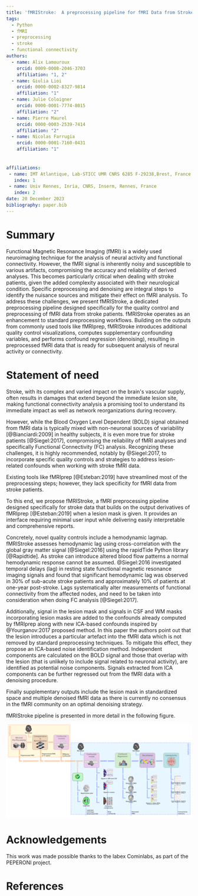 ```yaml
---
title: 'fMRIStroke:  A preprocessing pipeline for fMRI Data from Stroke patients'
tags:
  - Python
  - fMRI
  - preprocessing
  - stroke
  - functional connectivity
authors:
  - name: Alix Lamouroux
    orcid: 0009-0008-2046-3703
    affiliation: "1, 2" 
  - name: Giulia Lioi
    orcid: 0000-0002-8327-9814
    affiliation: "1" 
  - name: Julie Coloigner
    orcid: 0000-0001-7774-8015
    affiliation: "2" 
  - name: Pierre Maurel
    orcid: 0000-0003-2539-7414
    affiliation: "2"
  - name: Nicolas Farrugia
    orcid: 0000-0001-7160-0431
    affiliation: "1"
   

affiliations:
 - name: IMT Atlantique, Lab-STICC UMR CNRS 6285 F-29238,Brest, France
   index: 1
 - name: Univ Rennes, Inria, CNRS, Inserm, Rennes, France
   index: 2
date: 20 December 2023
bibliography: paper.bib
---
```


# Summary
Functional Magnetic Resonance Imaging (fMRI) is a widely used neuroimaging technique for the analysis of neural activity and functional connectivity. However, the fMRI signal is inherently noisy and susceptible to various artifacts, compromising the accuracy and reliability of derived analyses. This becomes particularly critical when dealing with stroke patients, given the added complexity associated with their neurological condition. Specific preprocessing and denoising are integral steps to identify the nuisance sources and mitigate their effect on fMRI analysis. 
To address these challenges, we present fMRIStroke, a dedicated preprocessing pipeline designed specifically for the quality control and preprocessing of fMRI data from stroke patients. fMRIStroke operates as an enhancement to standard preprocessing workflows. Building on the outputs from commonly used tools like fMRIprep, fMRIStroke introduces additional quality control visualizations, computes supplementary confounding variables, and performs confound regression (denoising), resulting in preprocessed fMRI data that is ready for subsequent analysis of neural activity or connectivity.


# Statement of need
Stroke, with its complex and varied impact on the brain's vascular supply, often results in damages that extend beyond the immediate lesion site, making functional connectivity analysis a promising tool to understand its immediate impact as well as network reorganizations during recovery. 

However, while the Blood Oxygen Level Dependent (BOLD) signal obtained from fMRI data is typically mixed with non-neuronal sources of variability [@Bianciardi:2009] in healthy subjects, it is even more true for stroke patients [@Siegel:2017], compromising the reliability of fMRI analyses and specifically Functional Connectivity (FC) analysis. 
Recognizing these challenges, it is highly recommended, notably by @Siegel:2017, to incorporate specific quality controls and strategies to address lesion-related confounds when working with stroke fMRI data. 

Existing tools like fMRIprep [@Esteban:2019] have streamlined most of the preprocessing steps; however, they lack specificity for fMRI data from stroke patients. 

To this end, we propose fMRIStroke, a fMRI preprocessing pipeline designed specifically for stroke data that builds on the output derivatives of fMRIprep [@Esteban:2019] when a lesion mask is given. It provides an interface requiring minimal user input while delivering easily interpretable and comprehensive reports. 


Concretely, novel quality controls include a hemodynamic lagmap. fMRIStroke assesses hemodynamic lag using cross-correlation with the global gray matter signal [@Siegel:2016] using the rapidTide Python library [@Rapidtide]. As stroke can introduce altered blood flow patterns a normal hemodynamic response cannot be assumed. @Siegel:2016 investigated temporal delays (lag) in resting state functional magnetic resonance imaging signals and found that significant hemodynamic lag was observed in 30% of sub-acute stroke patients and approximately 10% of patients at one-year post-stroke. 
Lags systematically alter measurements of functional connectivity from the affected nodes, and need to be taken into consideration when doing FC analysis [@Siegel:2017].

Additionally, signal in the lesion mask and signals in CSF and WM masks incorporating lesion masks are added to the confounds already computed by fMRIprep along with new ICA-based confounds inspired by @Yourganov:2017 proposed method. In this paper the authors point out that the lesion introduces a particular artefact into the fMRI data which is not removed by standard preprocessing techniques. To mitigate this effect, they propose an ICA-based noise identification method. Independent components are calculated on the BOLD signal and those that overlap with the lesion (that is unlikely to include signal related to neuronal activity), are identified as potential noise components. Signals extracted from ICA components can be further regressed out from the fMRI data with a denoising procedure.


Finally supplementary outputs include the lesion mask in standardized space and multiple denoised fMRI data as there is currently no consensus in the fMRI community on an optimal denoising strategy.

fMRIStroke pipeline is presented in more detail in the following figure. 


![fMRIStroke pipeline.](pipeline.png)

# Acknowledgements
This work was made possible thanks to the labex Cominlabs, as part of the PEPERONI project. 


# References

